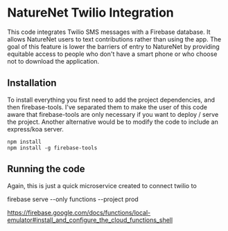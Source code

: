 
# NatureNet Twilio Integration

This code integrates Twilio SMS messages with a Firebase database. It allows NatureNet users to text contributions rather than using the app. The goal of this feature is lower the barriers of entry to NatureNet by providing equitable access to people who don't have a smart phone or who choose not to download the application. 


## Installation 

To install everything you first need to add the project dependencies, and then firebase-tools. I've separated them to make the user of this code aware that firebase-tools are only necessary if you want to deploy / serve the project. Another alternative would be to modify the code to include an express/koa server. 

```
npm install 
npm install -g firebase-tools
```

## Running the code

Again, this is just a quick microservice created to connect twilio to 

firebase serve --only functions --project prod

https://firebase.google.com/docs/functions/local-emulator#install_and_configure_the_cloud_functions_shell
